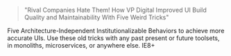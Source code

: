 > "Rival Companies Hate Them! How VP Digital Improved UI Build Quality and Maintainability With Five Weird Tricks"

Five Architecture-Independent Institutionalizable Behaviors to achieve more accurate UIs.
Use these old tricks with any past present or future toolsets,
in monoliths, microservices, or anywhere else. IE8+
